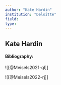 ```yaml
---
author: "Kate Hardin"
institution: "Deloitte"
field:
type:
---
```


## Kate Hardin
#### Bibliography:

![[@Meisels2021-ql]]

![[@Meisels2022-rj]]